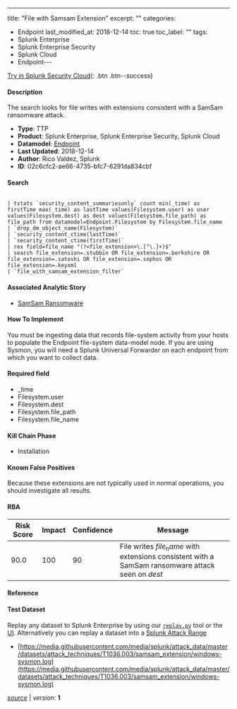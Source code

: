 ---
title: "File with Samsam Extension"
excerpt: ""
categories:
  - Endpoint
last_modified_at: 2018-12-14
toc: true
toc_label: ""
tags:
  - Splunk Enterprise
  - Splunk Enterprise Security
  - Splunk Cloud
  - Endpoint---



[Try in Splunk Security Cloud](https://www.splunk.com/en_us/cyber-security.html){: .btn .btn--success}

#### Description

The search looks for file writes with extensions consistent with a SamSam ransomware attack.

- **Type**: TTP
- **Product**: Splunk Enterprise, Splunk Enterprise Security, Splunk Cloud
- **Datamodel**: [Endpoint](https://docs.splunk.com/Documentation/CIM/latest/User/Endpoint)
- **Last Updated**: 2018-12-14
- **Author**: Rico Valdez, Splunk
- **ID**: 02c6cfc2-ae66-4735-bfc7-6291da834cbf



#### Search

```

| tstats `security_content_summariesonly` count min(_time) as firstTime max(_time) as lastTime values(Filesystem.user) as user values(Filesystem.dest) as dest values(Filesystem.file_path) as file_path from datamodel=Endpoint.Filesystem by Filesystem.file_name 
| `drop_dm_object_name(Filesystem)` 
| `security_content_ctime(lastTime)` 
| `security_content_ctime(firstTime)`
| rex field=file_name "(?<file_extension>\.[^\.]+)$" 
| search file_extension=.stubbin OR file_extension=.berkshire OR file_extension=.satoshi OR file_extension=.sophos OR file_extension=.keyxml 
| `file_with_samsam_extension_filter`
```

#### Associated Analytic Story
* [SamSam Ransomware](/stories/samsam_ransomware)


#### How To Implement
You must be ingesting data that records file-system activity from your hosts to populate the Endpoint file-system data-model node. If you are using Sysmon, you will need a Splunk Universal Forwarder on each endpoint from which you want to collect data.

#### Required field
* _time
* Filesystem.user
* Filesystem.dest
* Filesystem.file_path
* Filesystem.file_name


#### Kill Chain Phase
* Installation


#### Known False Positives
Because these extensions are not typically used in normal operations, you should investigate all results.


#### RBA

| Risk Score  | Impact      | Confidence   | Message      |
| ----------- | ----------- |--------------|--------------|
| 90.0 | 100 | 90 | File writes $file_name$ with extensions consistent with a SamSam ransomware attack seen on $dest$ |




#### Reference


#### Test Dataset
Replay any dataset to Splunk Enterprise by using our [`replay.py`](https://github.com/splunk/attack_data#using-replaypy) tool or the [UI](https://github.com/splunk/attack_data#using-ui).
Alternatively you can replay a dataset into a [Splunk Attack Range](https://github.com/splunk/attack_range#replay-dumps-into-attack-range-splunk-server)

* [https://media.githubusercontent.com/media/splunk/attack_data/master/datasets/attack_techniques/T1036.003/samsam_extension/windows-sysmon.log](https://media.githubusercontent.com/media/splunk/attack_data/master/datasets/attack_techniques/T1036.003/samsam_extension/windows-sysmon.log)


[*source*](https://github.com/splunk/security_content/tree/develop/detections/endpoint/file_with_samsam_extension.yml) \| *version*: **1**